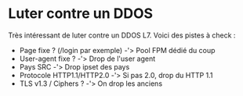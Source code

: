 # Luter contre un DDOS 
 
Très intéressant de luter contre un DDOS L7. Voici des pistes à check : 
 
-   Page fixe ? (/login par exemple) -'> Pool FPM dédié du coup 
-   User-agent fixe ? -'> Drop de l'user agent 
-   Pays SRC -'> Drop ipset des pays 
-   Protocole HTTP1.1/HTTP2.0 -'> Si pas 2.0, drop du HTTP 1.1 
-   TLS v1.3 / Ciphers ? -'> On drop les anciens 

